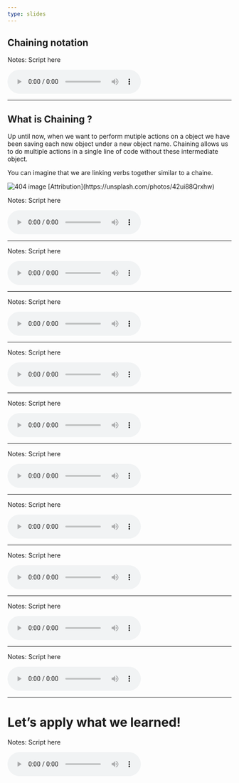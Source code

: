 ```yaml
---
type: slides
---
```


## Chaining notation

Notes: Script here

<html>

<audio controls >

<source src="placeholder_audio.mp3" />

</audio>

</html>

---

## What is Chaining ?

Up until now, when we want to perform mutiple actions on a object we
have been saving each new object under a new object name. Chaining
allows us to do multiple actions in a single line of code without these
intermediate object.

You can imagine that we are linking verbs together similar to a chaine.

<img src='module2/chainsfinal.png'  alt="404 image" />
[Attribution](https://unsplash.com/photos/42ui88Qrxhw)

Notes: Script here

<html>

<audio controls >

<source src="placeholder_audio.mp3" />

</audio>

</html>

---

Notes: Script here

<html>

<audio controls >

<source src="placeholder_audio.mp3" />

</audio>

</html>

---

Notes: Script here

<html>

<audio controls >

<source src="placeholder_audio.mp3" />

</audio>

</html>

---

Notes: Script here

<html>

<audio controls >

<source src="placeholder_audio.mp3" />

</audio>

</html>

---

Notes: Script here

<html>

<audio controls >

<source src="placeholder_audio.mp3" />

</audio>

</html>

---

Notes: Script here

<html>

<audio controls >

<source src="placeholder_audio.mp3" />

</audio>

</html>

---

Notes: Script here

<html>

<audio controls >

<source src="placeholder_audio.mp3" />

</audio>

</html>

---

Notes: Script here

<html>

<audio controls >

<source src="placeholder_audio.mp3" />

</audio>

</html>

---

Notes: Script here

<html>

<audio controls >

<source src="placeholder_audio.mp3" />

</audio>

</html>

---

Notes: Script here

<html>

<audio controls >

<source src="placeholder_audio.mp3" />

</audio>

</html>

---

# Let’s apply what we learned\!

Notes: Script here

<html>

<audio controls >

<source src="placeholder_audio.mp3" />

</audio>

</html>
